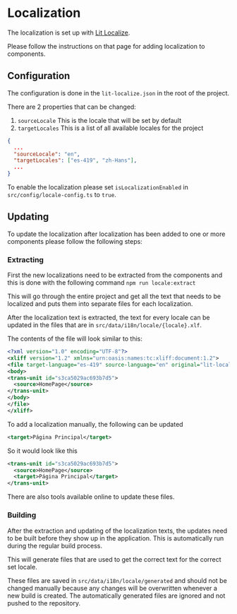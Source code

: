 # Localization

The localization is set up with [Lit Localize](https://lit.dev/docs/localization/overview/).

Please follow the instructions on that page for adding localization to components.

## Configuration

The configuration is done in the `lit-localize.json` in the root of the project.

There are 2 properties that can be changed:

1. `sourceLocale` This is the locale that will be set by default
2. `targetLocales` This is a list of all available locales for the project

```json
{
  ...
  "sourceLocale": "en",
  "targetLocales": ["es-419", "zh-Hans"],
  ...
}
```

To enable the localization please set `isLocalizationEnabled` in `src/config/locale-config.ts` to `true`.

## Updating

To update the localization after localization has been added to one or more components please follow the
following steps:

### Extracting

First the new localizations need to be extracted from the components and this is done with the following
command `npm run locale:extract`

This will go through the entire project and get all the text that needs to be localized and puts them into
separate files for each localization.

After the localization text is extracted, the text for every locale can be updated in the files that are in
`src/data/i18n/locale/{locale}.xlf`.

The contents of the file will look similar to this:

```xml
<?xml version="1.0" encoding="UTF-8"?>
<xliff version="1.2" xmlns="urn:oasis:names:tc:xliff:document:1.2">
<file target-language="es-419" source-language="en" original="lit-localize-inputs" datatype="plaintext">
<body>
<trans-unit id="s3ca5029ac693b7d5">
  <source>HomePage</source>
</trans-unit>
</body>
</file>
</xliff>
```

To add a localization manually, the following can be updated

```xml
<target>Página Principal</target>
```

So it would look like this

```xml
<trans-unit id="s3ca5029ac693b7d5">
  <source>HomePage</source>
  <target>Página Principal</target>
</trans-unit>
```

There are also tools available online to update these files.

### Building

After the extraction and updating of the localization texts, the updates need to be built before they show up
in the application. This is automatically run during the regular build process.

This will generate files that are used to get the correct text for the correct set locale.

These files are saved in `src/data/i18n/locale/generated` and should not be changed manually because any changes
will be overwritten whenever a new build is created.
The automatically generated files are ignored and not pushed to the repository.
